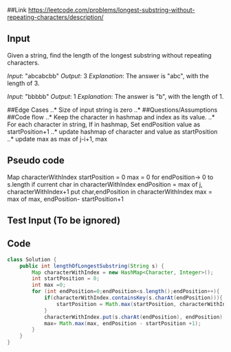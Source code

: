 ##Link
https://leetcode.com/problems/longest-substring-without-repeating-characters/description/
## Input
Given a string, find the length of the longest substring without repeating characters.

*Input*: "abcabcbb"
*Output*: 3 
*Explanation*: The answer is "abc", with the length of 3. 

*Input*: "bbbbb"
*Output*: 1
*Explanation*: The answer is "b", with the length of 1.

##Edge Cases
..* Size of input string is zero
..* 
##Questions/Assumptions
##Code flow
..* Keep the character in hashmap and index as its value. 
..* For each character in string, 
	If in hashmap, 
		Set endPosition value as startPosition+1
..* update hashmap of character and value as startPosition
..* update max as max of j-i+1, max
## Pseudo code
Map characterWithIndex
startPosition = 0
max = 0
for endPosition-> 0 to s.length
	if current char in characterWithIndex
		endPosition = max of j, characterWithIndex+1
	put char,endPosition in characterWithIndex
	max = max of max, endPosition- startPosition+1


## Test Input (To be ignored)



## Code
```java
class Solution {
    public int lengthOfLongestSubstring(String s) {
        Map characterWithIndex = new HashMap<Character, Integer>();
        int startPosition = 0;
        int max =0;
        for (int endPosition=0;endPosition<s.length();endPosition++){
        	if(characterWithIndex.containsKey(s.charAt(endPosition))){
        		startPosition = Math.max(startPosition, characterWithIndex.get(s.charAt(endPosition)));
        	}
        	characterWithIndex.put(s.charAt(endPosition), endPosition);
        	max= Math.max(max, endPosition - startPosition +1);
        }
    }
}
```